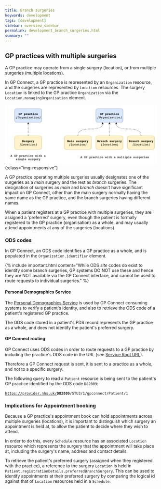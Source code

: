 ```yaml
---
title: Branch surgeries
keywords: development 
tags: [development]
sidebar: overview_sidebar
permalink: development_branch_surgeries.html
summary: ""
---
```


## GP practices with multiple surgeries

A GP practice may operate from a single surgery (location), or from multiple surgeries (multiple locations).

In GP Connect, a GP practice is represented by an `Organization` resource, and the surgeries are represented by `Location` resources.  The surgery `Location` is linked to the GP practice `Organization` via the `Location.managingOrganisation` element.

![image-title-here](images/appointments/branch-surgeries.png){:class="img-responsive"}

A GP practice operating multiple surgeries usually designates one of the surgeries as a *main* surgery and the rest as *branch* surgeries.  The designation of surgeries as *main* and *branch* doesn't have significant impact on GP Connect, other than the main surgery normally having the same name as the GP practice, and the branch surgeries having different names.

When a patient registers at a GP practice with multiple surgeries, they are assigned a 'preferred' surgery, even though the patient is formally registered to the GP practice (organisation) as a whole, and may usually attend appointments at any of the surgeries (locations).

### ODS codes

In GP Connect, an ODS code identifies a GP practice as a whole, and is populated in the `Organization.identifier` element.

{% include important.html content="While ODS *site* codes do exist to identify some branch surgeries, GP systems DO NOT use these and hence they are NOT available via the GP Connect interface, and cannot be used to route requests to individual surgeries." %}

#### Personal Demographics Service

The [Personal Demographics Service](integration_personal_demographic_service.html) is used by GP Connect consuming systems to verify a patient's identity, and also to retrieve the ODS code of a patient's registered GP practice.

The ODS code stored in a patient's PDS record represents the GP practice as a whole, and does not identify the patient's preferred surgery.

#### GP Connect routing

GP Connect uses ODS codes in order to route requests to a GP practice by including the practice's ODS code in the URL (see [Service Root URL](development_general_api_guidance.html#service-root-url)).

Therefore a GP Connect request is sent, it is sent to a practice as a whole, and not to a specific surgery.

The following query to read a `Patient` resource is being sent to the patient's GP practice identified by the ODS code `D82809`:

<code class="highlighter-rouge">https://provider.nhs.uk/<b>D82809</b>/STU3/1/gpconnect/Patient/1</code>

### Implications for Appointment booking

Because a GP practice's appointment book can hold appointments across multiple surgeries (locations), it is important to distinguish which surgery an appointment is held at, to allow the patient to decide where they wish to attend.

In order to do this, every `Schedule` resource has an associated `Location` resource which represents the surgery that the appointment will take place at, including the surgery's name, address and contact details.

To retrieve the patient's preferred surgery (assigned when they registered with the practice), a reference to the surgery `Location` is held in `Patient.registrationDetails.preferredBranchSurgery`.  This can be used to identify appointments at their preferred surgery by comparing the logical id against that of `Location` resources held in a `Schedule`.
